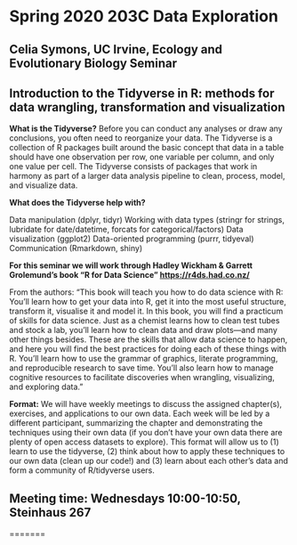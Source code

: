 # Spring 2020 203C Data Exploration

## Celia Symons, UC Irvine, Ecology and Evolutionary Biology Seminar

## Introduction to the Tidyverse in R: methods for data wrangling, transformation and visualization

**What is the Tidyverse?**
Before you can conduct any analyses or draw any conclusions, you often need to reorganize your data. The Tidyverse is a collection of R packages built around the basic concept that data in a table should have one observation per row, one variable per column, and only one value per cell. The Tidyverse consists of packages that work in harmony as part of a larger data analysis pipeline to clean, process, model, and visualize data.

**What does the Tidyverse help with?**

Data manipulation (dplyr, tidyr)
Working with data types (stringr for strings, lubridate for date/datetime, forcats for categorical/factors)
Data visualization (ggplot2)
Data-oriented programming (purrr, tidyeval)
Communication (Rmarkdown, shiny)

**For this seminar we will work through Hadley Wickham & Garrett Grolemund’s  book “R for Data Science” https://r4ds.had.co.nz/**

From the authors: “This book will teach you how to do data science with R: You’ll learn how to get your data into R, get it into the most useful structure, transform it, visualise it and model it. In this book, you will find a practicum of skills for data science. Just as a chemist learns how to clean test tubes and stock a lab, you’ll learn how to clean data and draw plots—and many other things besides. These are the skills that allow data science to happen, and here you will find the best practices for doing each of these things with R. You’ll learn how to use the grammar of graphics, literate programming, and reproducible research to save time. You’ll also learn how to manage cognitive resources to facilitate discoveries when wrangling, visualizing, and exploring data.”

**Format:** We will have weekly meetings to discuss the assigned chapter(s), exercises, and applications to our own data. Each week will be led by a different participant, summarizing the chapter and demonstrating the techniques using their own data (if you don’t have your own data there are plenty of open access datasets to explore). This format will allow us to (1) learn to use the tidyverse, (2) think about how to apply these techniques to our own data (clean up our code!) and (3) learn about each other’s data and form a community of R/tidyverse users.

## Meeting time: Wednesdays 10:00-10:50, Steinhaus 267


=======
